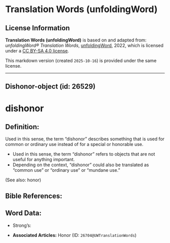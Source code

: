 # Translation Words (unfoldingWord)

## License Information

**Translation Words (unfoldingWord)** is based on and adapted from: _unfoldingWord® Translation Words_, [unfoldingWord](https://unfoldingword.org/utw), 2022, which is licensed under a [CC BY-SA 4.0 license](https://creativecommons.org/licenses/by-sa/4.0/legalcode.en).

This markdown version (created `2025-10-16`) is provided under the same license.



--------------------------------

## Dishonor-object (id: 26529)

dishonor
========

Definition:
-----------

Used in this sense, the term “dishonor” describes something that is used for common or ordinary use instead of for a special or honorable use.

* Used in this sense, the term “dishonor” refers to objects that are not useful for anything important.
* Depending on the context, “dishonor” could also be translated as “common use” or “ordinary use” or “mundane use.”

(See also: honor)

Bible References:
-----------------

Word Data:
----------

* Strong’s:

* **Associated Articles:** Honor (ID: `26704@UWTranslationWords`)

